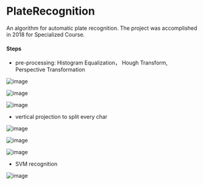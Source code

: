 # PlateRecognition

An algorithm for automatic plate recognition. The project was accomplished in 2018 for Specialized Course. 

#### Steps

- pre-processing: Histogram Equalization， Hough Transform, Perspective Transformation

![image](https://user-images.githubusercontent.com/44375942/197948854-51d6e832-35f4-4ea5-af87-086bd2e5cd02.png)

![image](https://user-images.githubusercontent.com/44375942/197948870-29ddd2bc-bfe6-40f2-a072-ec406c5e54a5.png)

![image](https://user-images.githubusercontent.com/44375942/197949032-9d17c717-eee7-4524-95db-0ec5403215b7.png)

- vertical projection to split every char

![image](https://user-images.githubusercontent.com/44375942/197950051-8e2257e7-02a5-4888-a0ca-9cb899d458d1.png)

![image](https://user-images.githubusercontent.com/44375942/197950506-7f864ed4-1132-41cc-935b-7a17b72c391c.png)

![image](https://user-images.githubusercontent.com/44375942/197950454-c902c104-57c8-4157-863f-62686ab2107d.png)

- SVM recognition 

![image](https://user-images.githubusercontent.com/44375942/197797207-147c660e-d8b1-4e7c-8a43-c7fd8fab143d.png)
